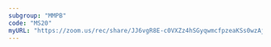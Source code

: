 ```yaml
---
subgroup: "MMPB"
code: "MS20"
myURL: "https://zoom.us/rec/share/JJ6vgR8E-c0VXZz4hSGyqwmcfpzeaKSs0wzAjKxVUJTCOqWx27qeke3sXqxu3Yqz.tQygB008zUUMH47u?startTime=1623954211000"
---
```


